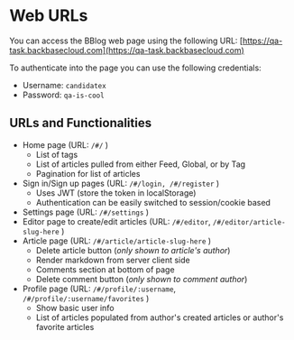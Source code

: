 # Web URLs

You can access the BBlog web page using the following URL: [https://qa-task.backbasecloud.com](https://qa-task.backbasecloud.com)

To authenticate into the page you can use the following credentials:
* Username: `candidatex`
* Password: `qa-is-cool`

## URLs and Functionalities

- Home page (URL: `/#/` )
  - List of tags
  - List of articles pulled from either Feed, Global, or by Tag
  - Pagination for list of articles
- Sign in/Sign up pages (URL: `/#/login, /#/register` )
  - Uses JWT (store the token in localStorage)
  - Authentication can be easily switched to session/cookie based
- Settings page (URL: `/#/settings` )
- Editor page to create/edit articles (URL: `/#/editor`, `/#/editor/article-slug-here` )
- Article page (URL: `/#/article/article-slug-here` )
  - Delete article button (_only shown to article's author_)
  - Render markdown from server client side
  - Comments section at bottom of page
  - Delete comment button (_only shown to comment author_)
- Profile page (URL: `/#/profile/:username`, `/#/profile/:username/favorites` )
  - Show basic user info
  - List of articles populated from author's created articles or author's favorite articles